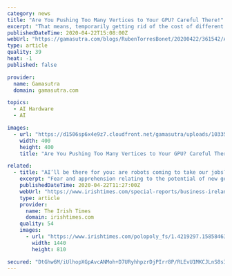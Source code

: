 ```yaml
---
category: news
title: "Are You Pushing Too Many Vertices to Your GPU? Careful There!"
excerpt: "That means, temporarily getting rid of the cost of different stages: CPU: disable AI, physics, networking, animations, audio; reduce draw calls. GPU: reduce render resolution, reduce texture max sizes to 32, change materials' shaders to unlit color. If you get rid of all other expensive parts and your game is still not performing, then you can ..."
publishedDateTime: 2020-04-22T15:08:00Z
webUrl: "https://gamasutra.com/blogs/RubenTorresBonet/20200422/361542/Are_You_Pushing_Too_Many_Vertices_to_Your_GPU_Careful_There.php"
type: article
quality: 39
heat: -1
published: false

provider:
  name: Gamasutra
  domain: gamasutra.com

topics:
  - AI Hardware
  - AI

images:
  - url: "https://d1506sp6x4e9z7.cloudfront.net/gamasutra/uploads/1033549.png"
    width: 400
    height: 400
    title: "Are You Pushing Too Many Vertices to Your GPU? Careful There!"

related:
  - title: "AI’ll be there for you: are robots coming to take our jobs?"
    excerpt: "Fear and apprehension relating to the potential of new generations of robots leading to mass unemployment tends to move up a notch whenever a shiny new piece of artificial intelligence (AI)-powered technology is unveiled. One of the few instances where that was not the case was the recent announcement by Irish company Akara Robotics that it had ..."
    publishedDateTime: 2020-04-22T11:27:00Z
    webUrl: "https://www.irishtimes.com/special-reports/business-ireland-magazine/ai-ll-be-there-for-you-are-robots-coming-to-take-our-jobs-1.4219298"
    type: article
    provider:
      name: The Irish Times
      domain: irishtimes.com
    quality: 54
    images:
      - url: "https://www.irishtimes.com/polopoly_fs/1.4219297.1585846383!/image/image.jpg"
        width: 1440
        height: 810

secured: "DtGhw6M/iUlhopXGpAvcANMoh+D7URyhhpzrDjPIrr8P/RLEvU1MKCJLnS8s3j8NaL542n6wSEU1G97nTNX1g+LO9eCTMKk9InemY5/1EMeFKuhuUU8B3FTA47lHM7/AnzDb4ZtlhG9V5o9ZK8cjBnTvyo54lDebB4MPHEX/7iHan8V9c/fU6ZtFl98l8hCjFqVf4sugkBjjDATKVjUszwrTZr3wzQTcGRqFrgTxSFPChKTHrLS5KfhYr92JOXubQ9WjkDB1ovkd6hFmg6b5g5OB5huZnRAKs3CrNUr99EcBwFmohemNwQfFyWDyp84VP9whWlj1DxINJgQbIm9/gh0YSK8ltqX9queVvStpxeN2SX5MA+2iDKRuZ0JFtaPArS9jdP5Fj5wLghi0V88Kpb0qO2W9jyId9Ta03SanwY4qtVdOg7JRkmiy2cVqKfX9hhwDWi17HNxzdQa8aJFc8GTwm4FVHjdk0stGTYE0aew=;xABLsGPcP4/Xlvh/ISNY9w=="
---
```


